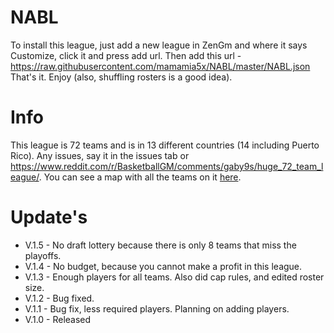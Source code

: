 # NABL
To install this league, just add a new league in ZenGm and where it says Customize, click it and press add url. Then add this url - https://raw.githubusercontent.com/mamamia5x/NABL/master/NABL.json  
That's it. Enjoy (also, shuffling rosters is a good idea).  

# Info
This league is 72 teams and is in 13 different countries (14 including Puerto Rico). Any issues, say it in the issues tab or https://www.reddit.com/r/BasketballGM/comments/gaby9s/huge_72_team_league/.
You can see a map with all the teams on it [here](https://drive.google.com/open?id=1ahRyz2DOTRZCVM2ZDE-fDRvoY4tZre7F&usp=sharing).  

# Update's
* V.1.5 - No draft lottery because there is only 8 teams that miss the playoffs.
* V.1.4 - No budget, because you cannot make a profit in this league.
* V.1.3 - Enough players for all teams. Also did cap rules, and edited roster size.
* V.1.2 - Bug fixed.
* V.1.1 - Bug fix, less required players. Planning on adding players.
* V.1.0 - Released
